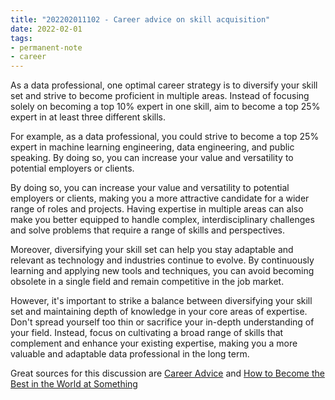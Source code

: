 ```yaml
---
title: "202202011102 - Career advice on skill acquisition"
date: 2022-02-01
tags: 
- permanent-note 
- career
---
```



As a data professional, one optimal career strategy is to diversify your skill set and strive to become proficient in multiple areas. Instead of focusing solely on becoming a top 10% expert in one skill, aim to become a top 25% expert in at least three different skills. 

For example, as a data professional, you could strive to become a top 25% expert in machine learning engineering, data engineering, and public speaking. By doing so, you can increase your value and versatility to potential employers or clients.

By doing so, you can increase your value and versatility to potential employers or clients, making you a more attractive candidate for a wider range of roles and projects. Having expertise in multiple areas can also make you better equipped to handle complex, interdisciplinary challenges and solve problems that require a range of skills and perspectives.

Moreover, diversifying your skill set can help you stay adaptable and relevant as technology and industries continue to evolve. By continuously learning and applying new tools and techniques, you can avoid becoming obsolete in a single field and remain competitive in the job market.

However, it's important to strike a balance between diversifying your skill set and maintaining depth of knowledge in your core areas of expertise. Don't spread yourself too thin or sacrifice your in-depth understanding of your field. Instead, focus on cultivating a broad range of skills that complement and enhance your existing expertise, making you a more valuable and adaptable data professional in the long term.

Great sources for this discussion are [Career Advice](https://dilbertblog.typepad.com/the_dilbert_blog/2007/07/career-advice.html) and [How to Become the Best in the World at Something](https://unchartedterritories.tomaspueyo.com/p/how-to-become-the-best-in-the-world)
